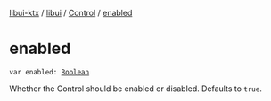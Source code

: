 [libui-ktx](../../index.md) / [libui](../index.md) / [Control](index.md) / [enabled](./enabled.md)

# enabled

`var enabled: `[`Boolean`](https://kotlinlang.org/api/latest/jvm/stdlib/kotlin/-boolean/index.html)

Whether the Control should be enabled or disabled. Defaults to `true`.

